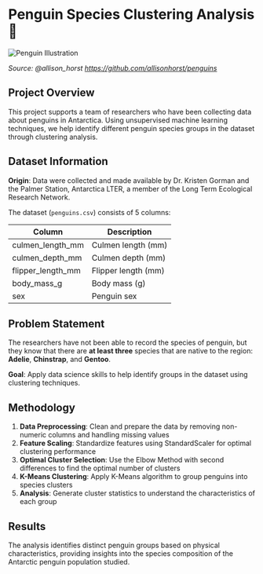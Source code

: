 # Penguin Species Clustering Analysis 🐧

![Penguin Illustration](https://imgur.com/orZWHly.png)

*Source: @allison_horst https://github.com/allisonhorst/penguins*

## Project Overview

This project supports a team of researchers who have been collecting data about penguins in Antarctica. Using unsupervised machine learning techniques, we help identify different penguin species groups in the dataset through clustering analysis.

## Dataset Information

**Origin**: Data were collected and made available by Dr. Kristen Gorman and the Palmer Station, Antarctica LTER, a member of the Long Term Ecological Research Network.

The dataset (`penguins.csv`) consists of 5 columns:

| Column | Description |
|--------|-------------|
| culmen_length_mm | Culmen length (mm) |
| culmen_depth_mm | Culmen depth (mm) |
| flipper_length_mm | Flipper length (mm) |
| body_mass_g | Body mass (g) |
| sex | Penguin sex |

## Problem Statement

The researchers have not been able to record the species of penguin, but they know that there are **at least three** species that are native to the region: **Adelie**, **Chinstrap**, and **Gentoo**. 

**Goal**: Apply data science skills to help identify groups in the dataset using clustering techniques.

## Methodology

1. **Data Preprocessing**: Clean and prepare the data by removing non-numeric columns and handling missing values
2. **Feature Scaling**: Standardize features using StandardScaler for optimal clustering performance
3. **Optimal Cluster Selection**: Use the Elbow Method with second differences to find the optimal number of clusters
4. **K-Means Clustering**: Apply K-Means algorithm to group penguins into species clusters
5. **Analysis**: Generate cluster statistics to understand the characteristics of each group


## Results

The analysis identifies distinct penguin groups based on physical characteristics, providing insights into the species composition of the Antarctic penguin population studied.
